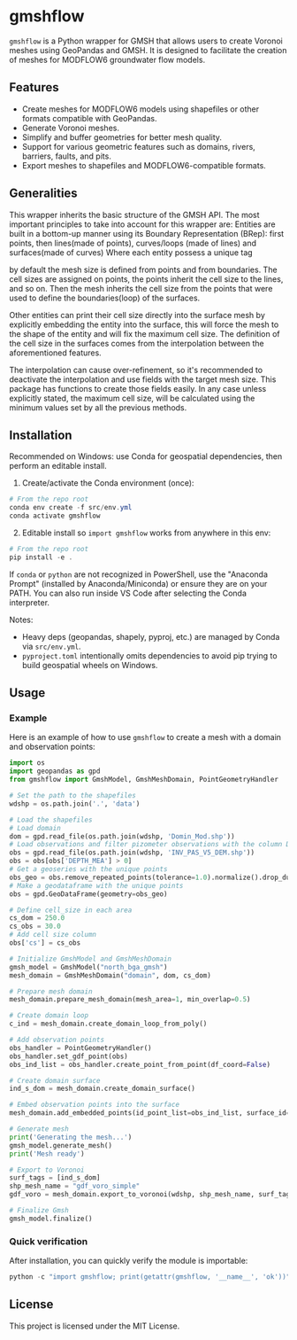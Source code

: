 # gmshflow

`gmshflow` is a Python wrapper for GMSH that allows users to create Voronoi meshes using GeoPandas and GMSH. It is designed to facilitate the creation of meshes for MODFLOW6 groundwater flow models.

## Features

- Create meshes for MODFLOW6 models using shapefiles or other formats compatible with  GeoPandas.
- Generate Voronoi meshes.
- Simplify and buffer geometries for better mesh quality.
- Support for various geometric features such as domains, rivers, barriers, faults, and pits.
- Export meshes to shapefiles and MODFLOW6-compatible formats.

## Generalities
This wrapper inherits the basic structure of the GMSH API.
The most important principles to take into account for this wrapper are:
Entities are built in a bottom-up manner using its Boundary Representation (BRep): 
first points, then lines(made of points), curves/loops (made of lines) and surfaces(made of curves)
Where each entity possess a unique tag

by default the mesh size is defined from points and from boundaries.
The cell sizes are assigned on points, the points inherit the cell size to the lines, and so on.
Then the mesh inherits the cell size from the points that were used to define the boundaries(loop) of the surfaces.

Other entities can print their cell size directly into the surface mesh by explicitly embedding the entity into
the surface, this will force the mesh to the shape of the entity and will fix the maximum cell size.
The definition of the cell size in the surfaces comes from the interpolation between the aforementioned features.

The interpolation can cause over-refinement, so it's recommended to deactivate the interpolation and use fields with the target mesh size.
This package has functions to create those fields easily.
In any case unless explicitly stated, the maximum cell size, will be calculated using the minimum values set by all the previous methods.




## Installation

Recommended on Windows: use Conda for geospatial dependencies, then perform an editable install.

1) Create/activate the Conda environment (once):

```powershell
# From the repo root
conda env create -f src/env.yml
conda activate gmshflow
```

2) Editable install so `import gmshflow` works from anywhere in this env:

```powershell
# From the repo root
pip install -e .
```

If `conda` or `python` are not recognized in PowerShell, use the "Anaconda Prompt" (installed by Anaconda/Miniconda) or ensure they are on your PATH. You can also run inside VS Code after selecting the Conda interpreter.

Notes:
- Heavy deps (geopandas, shapely, pyproj, etc.) are managed by Conda via `src/env.yml`.
- `pyproject.toml` intentionally omits dependencies to avoid pip trying to build geospatial wheels on Windows.

## Usage

### Example

Here is an example of how to use `gmshflow` to create a mesh with a domain and observation points:

```python
import os
import geopandas as gpd
from gmshflow import GmshModel, GmshMeshDomain, PointGeometryHandler

# Set the path to the shapefiles
wdshp = os.path.join('.', 'data')

# Load the shapefiles
# Load domain
dom = gpd.read_file(os.path.join(wdshp, 'Domin_Mod.shp'))
# Load observations and filter pizometer observations with the column DEPTH_MEA > 0
obs = gpd.read_file(os.path.join(wdshp, 'INV_PAS_V5_DEM.shp'))
obs = obs[obs['DEPTH_MEA'] > 0]
# Get a geoseries with the unique points
obs_geo = obs.remove_repeated_points(tolerance=1.0).normalize().drop_duplicates()
# Make a geodataframe with the unique points
obs = gpd.GeoDataFrame(geometry=obs_geo)

# Define cell_size in each area
cs_dom = 250.0
cs_obs = 30.0
# Add cell size column
obs['cs'] = cs_obs

# Initialize GmshModel and GmshMeshDomain
gmsh_model = GmshModel("north_bga_gmsh")
mesh_domain = GmshMeshDomain("domain", dom, cs_dom)

# Prepare mesh domain
mesh_domain.prepare_mesh_domain(mesh_area=1, min_overlap=0.5)

# Create domain loop
c_ind = mesh_domain.create_domain_loop_from_poly()

# Add observation points
obs_handler = PointGeometryHandler()
obs_handler.set_gdf_point(obs)
obs_ind_list = obs_handler.create_point_from_point(df_coord=False)

# Create domain surface
ind_s_dom = mesh_domain.create_domain_surface()

# Embed observation points into the surface
mesh_domain.add_embedded_points(id_point_list=obs_ind_list, surface_id=ind_s_dom)

# Generate mesh
print('Generating the mesh...')
gmsh_model.generate_mesh()
print('Mesh ready')

# Export to Voronoi
surf_tags = [ind_s_dom]
shp_mesh_name = "gdf_voro_simple"
gdf_voro = mesh_domain.export_to_voronoi(wdshp, shp_mesh_name, surf_tags)

# Finalize Gmsh
gmsh_model.finalize()
```

### Quick verification

After installation, you can quickly verify the module is importable:

```powershell
python -c "import gmshflow; print(getattr(gmshflow, '__name__', 'ok'))"
```


## License

This project is licensed under the MIT License.
